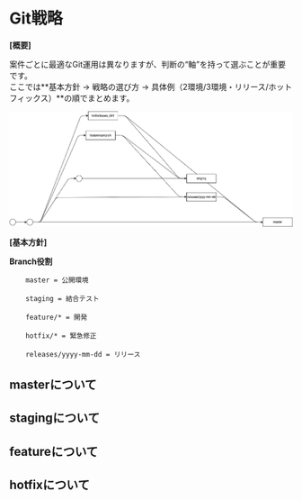 # Git戦略

__[概要]__

案件ごとに最適なGit運用は異なりますが、判断の“軸”を持って選ぶことが重要です。<br>
ここでは**基本方針 → 戦略の選び方 → 具体例（2環境/3環境・リリース/ホットフィックス）**の順でまとめます。

![概要](../img/png/git.png "概要図")

__[基本方針]__

**Branch役割**
```
    master = 公開環境

    staging = 結合テスト

    feature/* = 開発

    hotfix/* = 緊急修正

    releases/yyyy-mm-dd = リリース
```

## masterについて

## stagingについて

## featureについて

## hotfixについて
    